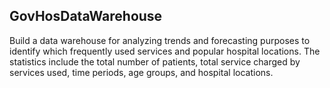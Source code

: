 ## GovHosDataWarehouse
Build a data warehouse for analyzing trends and forecasting purposes to identify which frequently used services and popular hospital locations. The statistics include the total number of patients, total service charged by services used, time periods, age groups, and hospital locations.

